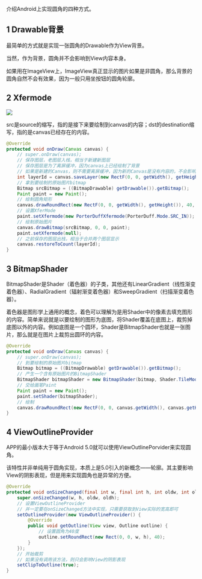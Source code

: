 介绍Android上实现圆角的四种方式。

## 1 Drawable背景

最简单的方式就是实现一张圆角的Drawable作为View背景。

当然，作为背景，圆角并不会影响到View内容本身。

如果用在ImageView上，ImageView真正显示的图片如果是非圆角，那么背景的圆角自然不会有效果，因为一般只用坐按钮的圆角轮廓。

## 2 Xfermode

![](https://shanghai-1252949174.cos.ap-shanghai.myqcloud.com/20200114114903NPvqEu.jpg)

src是source的缩写，指的是接下来要绘制到canvas的内容；dst的destination缩写，指的是canvas已经存在的内容。

```java
@Override
protected void onDraw(Canvas canvas) {
    // super.onDraw(canvas);
    // 保存图层，老图层入栈，相当于新建新图层
    // 保存图层是为了离屏缓冲，因为canvas上已经绘制了背景
    // 如果是新建的Canvas，则不需要离屏缓冲，因为新的Canvas是没有内容的，不会影响XferMode
    int layerId = canvas.saveLayer(new RectF(0, 0, getWidth(), getHeight()), null);
    // 拿到要绘制的原始图片bitmap
    Bitmap srcBitmap = ((BitmapDrawable) getDrawable()).getBitmap();
    Paint paint = new Paint();
    // 绘制圆角矩形
    canvas.drawRoundRect(new RectF(0, 0, getWidth(), getHeight()), 40, 40, paint);
    // 设置XferMode
    paint.setXfermode(new PorterDuffXfermode(PorterDuff.Mode.SRC_IN));
    // 绘制原始图片
    canvas.drawBitmap(srcBitmap, 0, 0, paint);
    paint.setXfermode(null);
    // 之前保存的图层出栈，相当于合并两个图层显示
    canvas.restoreToCount(layerId);
}
```



## 3 BitmapShader

BitmapShader是Shader（着色器）的子类，其他还有LinearGradient（线性渐变着色器）、RadialGradient（辐射渐变着色器）和SweepGradient（扫描渐变着色器）。

着色器是图形学上通用的概念，着色可以理解为是用Shader中的像素去填充图形的内容。简单来说就是以要绘制的图形为底图，将Shader覆盖在底图上，裁剪掉底图以外的内容。例如底图是一个圆环，Shader是BitmapShader也就是一张图片，那么就是在图片上裁剪出圆环的内容。

```java
@Override
protected void onDraw(Canvas canvas) {
    // super.onDraw(canvas);
    // 到要绘制的原始图片bitmap
    Bitmap bitmap = ((BitmapDrawable) getDrawable()).getBitmap();
    // 产生一个含有原始图片的BitmapShader
    BitmapShader bitmapShader = new BitmapShader(bitmap, Shader.TileMode.CLAMP, Shader.TileMode.CLAMP);
    // 交给画笔Paint
    Paint paint = new Paint();
    paint.setShader(bitmapShader);
    // 绘制
    canvas.drawRoundRect(new RectF(0, 0, canvas.getWidth(), canvas.getHeight()), 40, 40, paint);
}
```



## 4 ViewOutlineProvider

APP的最小版本大于等于Android 5.0就可以使用ViewOutlinePorvider来实现圆角。

该特性并非单纯用于圆角实现，本质上是5.0引入的新概念——轮廓。其主要影响View的阴影表现，但是用来实现圆角也是异常的方便。

```java
@Override
protected void onSizeChanged(final int w, final int h, int oldw, int oldh) {
    super.onSizeChanged(w, h, oldw, oldh);
    // 设置ViewOutlineProvider
    // 并一定要在onSizeChanged方法中实现，只需要获取到View实际的宽高即可
    setOutlineProvider(new ViewOutlineProvider() {
        @Override
        public void getOutline(View view, Outline outline) {
            // 设置圆角为40度
            outline.setRoundRect(new Rect(0, 0, w, h), 40);
        }
    });
    // 开始裁剪
    // 如果没有调用该方法，则只会影响View的阴影表现
    setClipToOutline(true);
}
```

